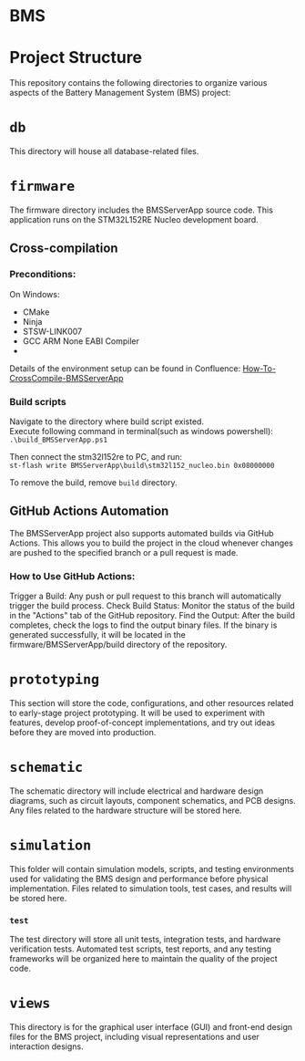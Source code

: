 # BMS

# Project Structure

This repository contains the following directories to organize various aspects of the Battery Management System (BMS) project:

# `db`
This directory will house all database-related files.

# `firmware`
The firmware directory includes the BMSServerApp source code. This application runs on the STM32L152RE Nucleo development board.   

## Cross-compilation 
### Preconditions:
On Windows:   
- CMake
- Ninja
- STSW-LINK007
- GCC ARM None EABI Compiler
- 
Details of the environment setup can be found in Confluence: [How-To-CrossCompile-BMSServerApp](https://liyuanliull.atlassian.net/wiki/spaces/BMSDEVELOP/pages/426109/How-to+Set+Up+Environment+and+Building+the+BMSServerApp)

### Build scripts
Navigate to the directory where build script existed.   
Execute following command in terminal(such as windows powershell):  
`.\build_BMSServerApp.ps1`   
  
Then connect the stm32l152re to PC, and run:    
`st-flash write BMSServerApp\build\stm32l152_nucleo.bin 0x08000000`   

To remove the build, remove `build` directory.

## GitHub Actions Automation
The BMSServerApp project also supports automated builds via GitHub Actions. This allows you to build the project in the cloud whenever changes are pushed to the specified branch or a pull request is made.

### How to Use GitHub Actions: 
Trigger a Build: Any push or pull request to this branch will automatically trigger the build process.
Check Build Status: Monitor the status of the build in the "Actions" tab of the GitHub repository.
Find the Output: After the build completes, check the logs to find the output binary files. If the binary is generated successfully, it will be located in the firmware/BMSServerApp/build directory of the repository.

# `prototyping`
This section will store the code, configurations, and other resources related to early-stage project prototyping. It will be used to experiment with features, develop proof-of-concept implementations, and try out ideas before they are moved into production.

# `schematic`
The schematic directory will include electrical and hardware design diagrams, such as circuit layouts, component schematics, and PCB designs. Any files related to the hardware structure will be stored here.

# `simulation`
This folder will contain simulation models, scripts, and testing environments used for validating the BMS design and performance before physical implementation. Files related to simulation tools, test cases, and results will be stored here.

### `test`
The test directory will store all unit tests, integration tests, and hardware verification tests. Automated test scripts, test reports, and any testing frameworks will be organized here to maintain the quality of the project code.

# `views`
This directory is for the graphical user interface (GUI) and front-end design files for the BMS project, including visual representations and user interaction designs.
